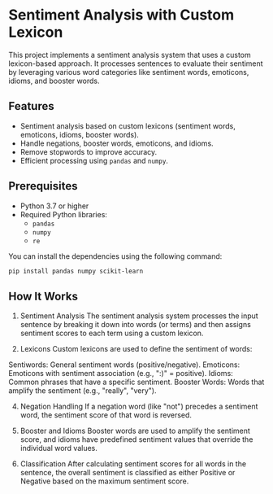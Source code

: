 # Sentiment Analysis with Custom Lexicon

This project implements a sentiment analysis system that uses a custom lexicon-based approach. It processes sentences to evaluate their sentiment by leveraging various word categories like sentiment words, emoticons, idioms, and booster words.

## Features

- Sentiment analysis based on custom lexicons (sentiment words, emoticons, idioms, booster words).
- Handle negations, booster words, emoticons, and idioms.
- Remove stopwords to improve accuracy.
- Efficient processing using `pandas` and `numpy`.

## Prerequisites

- Python 3.7 or higher
- Required Python libraries:
  - `pandas`
  - `numpy`
  - `re`

You can install the dependencies using the following command:

```bash
pip install pandas numpy scikit-learn
```

## How It Works
1. Sentiment Analysis
The sentiment analysis system processes the input sentence by breaking it down into words (or terms) and then assigns sentiment scores to each term using a custom lexicon.

2. Lexicons
Custom lexicons are used to define the sentiment of words:

Sentiwords: General sentiment words (positive/negative).
Emoticons: Emoticons with sentiment association (e.g., ":)" = positive).
Idioms: Common phrases that have a specific sentiment.
Booster Words: Words that amplify the sentiment (e.g., "really", "very").

4. Negation Handling
If a negation word (like "not") precedes a sentiment word, the sentiment score of that word is reversed.

5. Booster and Idioms
Booster words are used to amplify the sentiment score, and idioms have predefined sentiment values that override the individual word values.

6. Classification
After calculating sentiment scores for all words in the sentence, the overall sentiment is classified as either Positive or Negative based on the maximum sentiment score.
